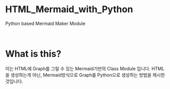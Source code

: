 # HTML_Mermaid_with_Python
Python based Mermaid Maker Module

<br>

# What is this? 
이는 HTML에 Graph를 그릴 수 있는 Mermaid기반의 Class Module 입니다. 
HTML을 생성하는게 아닌, Mermaid방식으로 Graph를 Python으로 생성하는 방법을 제시한 것입니다. 

<br>
